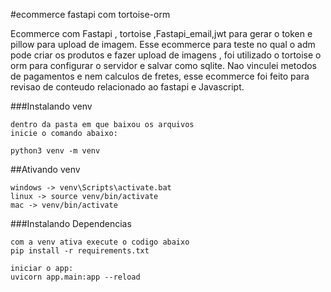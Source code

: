#ecommerce fastapi com tortoise-orm

Ecommerce com Fastapi , tortoise ,Fastapi_email,jwt para gerar o token e pillow para upload de imagem.
Esse ecommerce para teste no qual o adm pode criar os produtos e fazer upload de imagens , foi utilizado
o tortoise o orm para configurar o servidor e salvar como sqlite. Nao vinculei metodos de pagamentos e nem
calculos de fretes, esse ecommerce foi feito para revisao de conteudo relacionado ao fastapi e Javascript.


###Instalando venv
```
dentro da pasta em que baixou os arquivos
inicie o comando abaixo:

python3 venv -m venv 
```

##Ativando venv
```
windows -> venv\Scripts\activate.bat
linux -> source venv/bin/activate
mac -> venv/bin/activate
```
###Instalando Dependencias
```
com a venv ativa execute o codigo abaixo
pip install -r requirements.txt
```
```
iniciar o app:
uvicorn app.main:app --reload
```
